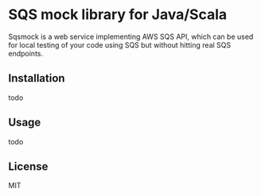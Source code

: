 # SQS mock library for Java/Scala

Sqsmock is a web service implementing AWS SQS API, which can be used for local testing of your code using SQS
but without hitting real SQS endpoints.

## Installation

todo

## Usage

todo

## License

MIT